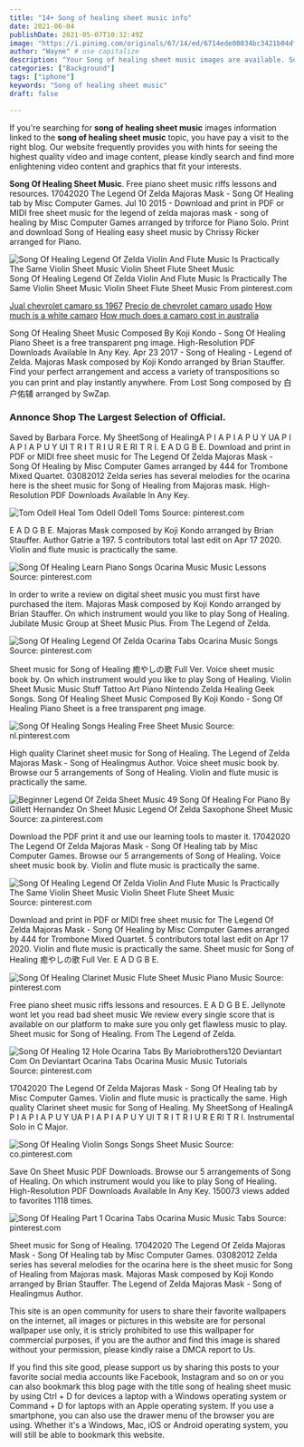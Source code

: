 ```yaml
---
title: "14+ Song of healing sheet music info"
date: 2021-06-04
publishDate: 2021-05-07T10:32:49Z
image: "https://i.pinimg.com/originals/67/14/ed/6714ede00034bc3421b04dfad4fba0c4.jpg"
author: "Wayne" # use capitalize
description: "Your Song of healing sheet music images are available. Song of healing sheet music are a topic that is being searched for and liked by netizens today. You can Download the Song of healing sheet music files here. Find and Download all royalty-free images."
categories: ["Background"]
tags: ["iphone"]
keywords: "Song of healing sheet music"
draft: false

---
```


If you're searching for **song of healing sheet music** images information linked to the **song of healing sheet music** topic, you have pay a visit to the right  blog.  Our website frequently  provides you with  hints  for seeing  the highest  quality video and image  content, please kindly search and find more enlightening video content and graphics  that fit your interests.

**Song Of Healing Sheet Music**. Free piano sheet music riffs lessons and resources. 17042020 The Legend Of Zelda Majoras Mask - Song Of Healing tab by Misc Computer Games. Jul 10 2015 - Download and print in PDF or MIDI free sheet music for the legend of zelda majoras mask - song of healing by Misc Computer Games arranged by triforce for Piano Solo. Print and download Song of Healing easy sheet music by Chrissy Ricker arranged for Piano.

![Song Of Healing Legend Of Zelda Violin And Flute Music Is Practically The Same Violin Sheet Music Violin Sheet Flute Sheet Music](https://i.pinimg.com/originals/b8/ef/2d/b8ef2dddf920540fa4f051f8c68e654f.png "Song Of Healing Legend Of Zelda Violin And Flute Music Is Practically The Same Violin Sheet Music Violin Sheet Flute Sheet Music")
Song Of Healing Legend Of Zelda Violin And Flute Music Is Practically The Same Violin Sheet Music Violin Sheet Flute Sheet Music From pinterest.com

[Jual chevrolet camaro ss 1967](/jual-chevrolet-camaro-ss-1967/)
[Precio de chevrolet camaro usado](/precio-de-chevrolet-camaro-usado/)
[How much is a white camaro](/how-much-is-a-white-camaro/)
[How much does a camaro cost in australia](/how-much-does-a-camaro-cost-in-australia/)

Song Of Healing Sheet Music Composed By Koji Kondo - Song Of Healing Piano Sheet is a free transparent png image. High-Resolution PDF Downloads Available In Any Key. Apr 23 2017 - Song of Healing - Legend of Zelda. Majoras Mask composed by Koji Kondo arranged by Brian Stauffer. Find your perfect arrangement and access a variety of transpositions so you can print and play instantly anywhere. From Lost Song composed by 白户佑辅 arranged by SwZap.

### Annonce Shop The Largest Selection of Official.

Saved by Barbara Force. My SheetSong of HealingA P I A P I A P U Y UA P I A P I A P U Y UI T R I T R I U R E RI T R I. E A D G B E. Download and print in PDF or MIDI free sheet music for The Legend Of Zelda Majoras Mask - Song Of Healing by Misc Computer Games arranged by 444 for Trombone Mixed Quartet. 03082012 Zelda series has several melodies for the ocarina here is the sheet music for Song of Healing from Majoras mask. High-Resolution PDF Downloads Available In Any Key.


![Tom Odell Heal Tom Odell Odell Toms](https://i.pinimg.com/originals/35/7c/8c/357c8c474be106f09118c3a6e7c04f63.jpg "Tom Odell Heal Tom Odell Odell Toms")
Source: pinterest.com

E A D G B E. Majoras Mask composed by Koji Kondo arranged by Brian Stauffer. Author Gatrie a 197. 5 contributors total last edit on Apr 17 2020. Violin and flute music is practically the same.

![Song Of Healing Learn Piano Songs Ocarina Music Music Lessons](https://i.pinimg.com/originals/f2/37/e5/f237e576306edbdbb4b2e2a1a92b39ae.png "Song Of Healing Learn Piano Songs Ocarina Music Music Lessons")
Source: pinterest.com

In order to write a review on digital sheet music you must first have purchased the item. Majoras Mask composed by Koji Kondo arranged by Brian Stauffer. On which instrument would you like to play Song of Healing. Jubilate Music Group at Sheet Music Plus. From The Legend of Zelda.

![Song Of Healing Legend Of Zelda Ocarina Tabs Ocarina Music Songs](https://i.pinimg.com/originals/40/62/3d/40623d509e209b1cffab176e62c1d7f8.jpg "Song Of Healing Legend Of Zelda Ocarina Tabs Ocarina Music Songs")
Source: pinterest.com

Sheet music for Song of Healing 癒やしの歌 Full Ver. Voice sheet music book by. On which instrument would you like to play Song of Healing. Violin Sheet Music Music Stuff Tattoo Art Piano Nintendo Zelda Healing Geek Songs. Song Of Healing Sheet Music Composed By Koji Kondo - Song Of Healing Piano Sheet is a free transparent png image.

![Song Of Healing Songs Healing Free Sheet Music](https://i.pinimg.com/originals/9c/a6/67/9ca6671b947ae30c6ded7f05303188e3.png "Song Of Healing Songs Healing Free Sheet Music")
Source: nl.pinterest.com

High quality Clarinet sheet music for Song of Healing. The Legend of Zelda Majoras Mask - Song of Healingmus Author. Voice sheet music book by. Browse our 5 arrangements of Song of Healing. Violin and flute music is practically the same.

![Beginner Legend Of Zelda Sheet Music 49 Song Of Healing For Piano By Gillett Hernandez On Sheet Music Legend Of Zelda Saxophone Sheet Music](https://i.pinimg.com/600x315/d9/3d/9f/d93d9ffc8b867982de72c85f820bfed1.jpg "Beginner Legend Of Zelda Sheet Music 49 Song Of Healing For Piano By Gillett Hernandez On Sheet Music Legend Of Zelda Saxophone Sheet Music")
Source: za.pinterest.com

Download the PDF print it and use our learning tools to master it. 17042020 The Legend Of Zelda Majoras Mask - Song Of Healing tab by Misc Computer Games. Browse our 5 arrangements of Song of Healing. Voice sheet music book by. Violin and flute music is practically the same.

![Song Of Healing Legend Of Zelda Violin And Flute Music Is Practically The Same Violin Sheet Music Violin Sheet Flute Sheet Music](https://i.pinimg.com/originals/b8/ef/2d/b8ef2dddf920540fa4f051f8c68e654f.png "Song Of Healing Legend Of Zelda Violin And Flute Music Is Practically The Same Violin Sheet Music Violin Sheet Flute Sheet Music")
Source: pinterest.com

Download and print in PDF or MIDI free sheet music for The Legend Of Zelda Majoras Mask - Song Of Healing by Misc Computer Games arranged by 444 for Trombone Mixed Quartet. 5 contributors total last edit on Apr 17 2020. Violin and flute music is practically the same. Sheet music for Song of Healing 癒やしの歌 Full Ver. E A D G B E.

![Song Of Healing Clarinet Music Flute Sheet Music Piano Music](https://i.pinimg.com/originals/49/55/ae/4955ae6b6f566fafcecc211320ef5e9b.png "Song Of Healing Clarinet Music Flute Sheet Music Piano Music")
Source: pinterest.com

Free piano sheet music riffs lessons and resources. E A D G B E. Jellynote wont let you read bad sheet music We review every single score that is available on our platform to make sure you only get flawless music to play. Sheet music for Song of Healing. From The Legend of Zelda.

![Song Of Healing 12 Hole Ocarina Tabs By Mariobrothers120 Deviantart Com On Deviantart Ocarina Tabs Ocarina Music Music Tutorials](https://i.pinimg.com/originals/ef/ae/1b/efae1bb9c1db32c7f012e515a7191f40.png "Song Of Healing 12 Hole Ocarina Tabs By Mariobrothers120 Deviantart Com On Deviantart Ocarina Tabs Ocarina Music Music Tutorials")
Source: pinterest.com

17042020 The Legend Of Zelda Majoras Mask - Song Of Healing tab by Misc Computer Games. Violin and flute music is practically the same. High quality Clarinet sheet music for Song of Healing. My SheetSong of HealingA P I A P I A P U Y UA P I A P I A P U Y UI T R I T R I U R E RI T R I. Instrumental Solo in C Major.

![Song Of Healing Violin Songs Songs Sheet Music](https://i.pinimg.com/originals/69/69/93/696993bbc0fa73659aa5d6292953f025.png "Song Of Healing Violin Songs Songs Sheet Music")
Source: co.pinterest.com

Save On Sheet Music PDF Downloads. Browse our 5 arrangements of Song of Healing. On which instrument would you like to play Song of Healing. High-Resolution PDF Downloads Available In Any Key. 150073 views added to favorites 1118 times.

![Song Of Healing Part 1 Ocarina Tabs Ocarina Music Music Tabs](https://i.pinimg.com/originals/67/14/ed/6714ede00034bc3421b04dfad4fba0c4.jpg "Song Of Healing Part 1 Ocarina Tabs Ocarina Music Music Tabs")
Source: pinterest.com

Sheet music for Song of Healing. 17042020 The Legend Of Zelda Majoras Mask - Song Of Healing tab by Misc Computer Games. 03082012 Zelda series has several melodies for the ocarina here is the sheet music for Song of Healing from Majoras mask. Majoras Mask composed by Koji Kondo arranged by Brian Stauffer. The Legend of Zelda Majoras Mask - Song of Healingmus Author.

This site is an open community for users to share their favorite wallpapers on the internet, all images or pictures in this website are for personal wallpaper use only, it is stricly prohibited to use this wallpaper for commercial purposes, if you are the author and find this image is shared without your permission, please kindly raise a DMCA report to Us.

If you find this site good, please support us by sharing this posts to your favorite social media accounts like Facebook, Instagram and so on or you can also bookmark this blog page with the title song of healing sheet music by using Ctrl + D for devices a laptop with a Windows operating system or Command + D for laptops with an Apple operating system. If you use a smartphone, you can also use the drawer menu of the browser you are using. Whether it's a Windows, Mac, iOS or Android operating system, you will still be able to bookmark this website.
